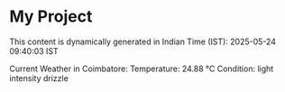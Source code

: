 # My Project

This content is dynamically generated in Indian Time (IST): 2025-05-24 09:40:03 IST


Current Weather in Coimbatore:
Temperature: 24.88 °C
Condition: light intensity drizzle
